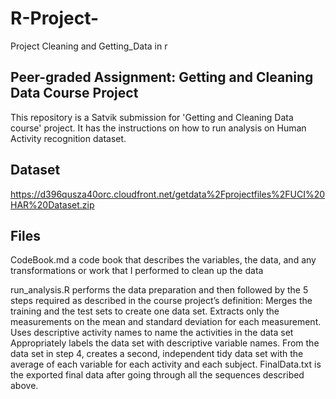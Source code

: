 # R-Project-
Project Cleaning and Getting_Data in r
## Peer-graded Assignment: Getting and Cleaning Data Course Project
This repository is a Satvik submission for 'Getting and Cleaning Data course' project. It has the instructions on how to run analysis on Human Activity recognition dataset.

## Dataset
https://d396qusza40orc.cloudfront.net/getdata%2Fprojectfiles%2FUCI%20HAR%20Dataset.zip

## Files
CodeBook.md a code book that describes the variables, the data, and any transformations or work that I performed to clean up the data

run_analysis.R performs the data preparation and then followed by the 5 steps required as described in the course project’s definition:
Merges the training and the test sets to create one data set.
Extracts only the measurements on the mean and standard deviation for each measurement.
Uses descriptive activity names to name the activities in the data set
Appropriately labels the data set with descriptive variable names.
From the data set in step 4, creates a second, independent tidy data set with the average of each variable for each activity and each subject.
FinalData.txt is the exported final data after going through all the sequences described above.
